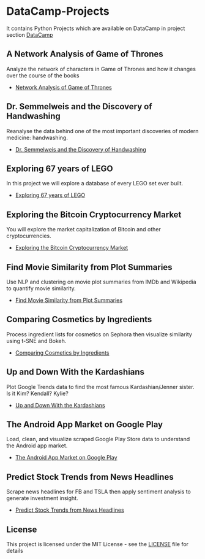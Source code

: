 # DataCamp-Projects
It contains Python Projects which are available on DataCamp in project section 
[DataCamp](https://www.datacamp.com/projects/tech:python/from_search:true)

## A Network Analysis of Game of Thrones
Analyze the network of characters in Game of Thrones and how it changes over the course of the books
* [Network Analysis of Game of Thrones](https://github.com/tawabshakeel/DataCamp_Projects/tree/master/A%20Network%20Analysis%20of%20Game%20of%20Thrones)


## Dr. Semmelweis and the Discovery of Handwashing
Reanalyse the data behind one of the most important discoveries of modern medicine: handwashing.
* [Dr. Semmelweis and the Discovery of Handwashing](https://github.com/tawabshakeel/DataCamp_Projects/tree/master/Dr.%20Semmelweis%20and%20the%20Discovery%20of%20Handwashing)

## Exploring 67 years of LEGO
In this project we will explore a database of every LEGO set ever built.
* [Exploring 67 years of LEGO](https://github.com/tawabshakeel/DataCamp_Projects/tree/master/Exploring%2067%20years%20of%20LEGO)


## Exploring the Bitcoin Cryptocurrency Market
You will explore the market capitalization of Bitcoin and other cryptocurrencies.
* [Exploring the Bitcoin Cryptocurrency Market](https://github.com/tawabshakeel/DataCamp_Projects/tree/master/Exploring%20the%20Bitcoin%20Cryptocurrency%20Market)


## Find Movie Similarity from Plot Summaries
Use NLP and clustering on movie plot summaries from IMDb and Wikipedia to quantify movie similarity.
* [Find Movie Similarity from Plot Summaries](https://github.com/tawabshakeel/DataCamp_Projects/tree/master/Find%20Movie%20Similarity%20from%20Plot%20Summaries)

## Comparing Cosmetics by Ingredients
Process ingredient lists for cosmetics on Sephora then visualize similarity using t-SNE and Bokeh.
* [Comparing Cosmetics by Ingredients](https://github.com/tawabshakeel/DataCamp_Projects/tree/master/Comparing%20Cosmetics%20by%20Ingredients)

## Up and Down With the Kardashians
Plot Google Trends data to find the most famous Kardashian/Jenner sister. Is it Kim? Kendall? Kylie?
* [Up and Down With the Kardashians](https://github.com/tawabshakeel/DataCamp_Projects/tree/master/Up%20and%20Down%20With%20the%20Kardashians)


## The Android App Market on Google Play
Load, clean, and visualize scraped Google Play Store data to understand the Android app market.
* [The Android App Market on Google Play](https://github.com/tawabshakeel/DataCamp_Projects/tree/master/The%20Android%20App%20Market%20on%20Google%20Play)


## Predict Stock Trends from News Headlines
Scrape news headlines for FB and TSLA then apply sentiment analysis to generate investment insight.
* [Predict Stock Trends from News Headlines](https://github.com/tawabshakeel/DataCamp_Projects/tree/master/Predict%20Stock%20Trends%20from%20News%20Headlines)



## License
This project is licensed under the MIT License - see the [LICENSE](https://github.com/tawabshakeel/DataCamp_Projects/blob/master/LICENSE) file for details
